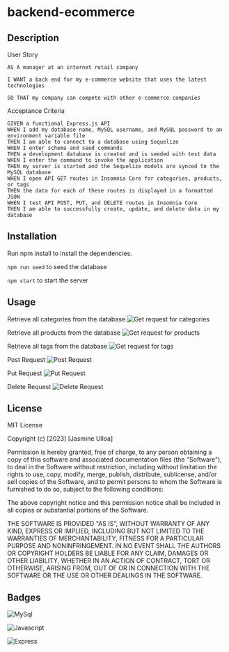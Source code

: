 # backend-ecommerce

## Description

User Story
```
AS A manager at an internet retail company

I WANT a back end for my e-commerce website that uses the latest technologies

SO THAT my company can compete with other e-commerce companies

```

Acceptance Criteria

```
GIVEN a functional Express.js API
WHEN I add my database name, MySQL username, and MySQL password to an environment variable file
THEN I am able to connect to a database using Sequelize
WHEN I enter schema and seed commands
THEN a development database is created and is seeded with test data
WHEN I enter the command to invoke the application
THEN my server is started and the Sequelize models are synced to the MySQL database
WHEN I open API GET routes in Insomnia Core for categories, products, or tags
THEN the data for each of these routes is displayed in a formatted JSON
WHEN I test API POST, PUT, and DELETE routes in Insomnia Core
THEN I am able to successfully create, update, and delete data in my database
```


## Installation

Run npm install to install the dependencies.

```npm run seed``` to seed the database

```npm start``` to start the server

## Usage


Retrieve all categories from the database
![Get request for categories](./Develop/assets/Screenshot%202023-02-06%20at%2011.46.32%20PM.png)

Retrieve all products from the database
![Get request for products](./Develop/assets/Screenshot%202023-02-06%20at%2011.46.56%20PM.png)

Retrieve all tags from the database
![Get request for tags](./Develop/assets/Screenshot%202023-02-06%20at%2011.47.02%20PM.png)

Post Request
![Post Request](./Develop/assets/Screenshot%202023-02-06%20at%2011.47.17%20PM.png)

Put Request
![Put Request](./Develop/assets/Screenshot%202023-02-06%20at%2011.47.11%20PM.png)

Delete Request
![Delete Request](./Develop/assets/Screenshot%202023-02-06%20at%2011.47.24%20PM.png)

## License

MIT License

Copyright (c) [2023] [Jasmine Ulloa]

Permission is hereby granted, free of charge, to any person obtaining a copy
of this software and associated documentation files (the "Software"), to deal
in the Software without restriction, including without limitation the rights
to use, copy, modify, merge, publish, distribute, sublicense, and/or sell
copies of the Software, and to permit persons to whom the Software is
furnished to do so, subject to the following conditions:

The above copyright notice and this permission notice shall be included in all
copies or substantial portions of the Software.

THE SOFTWARE IS PROVIDED "AS IS", WITHOUT WARRANTY OF ANY KIND, EXPRESS OR
IMPLIED, INCLUDING BUT NOT LIMITED TO THE WARRANTIES OF MERCHANTABILITY,
FITNESS FOR A PARTICULAR PURPOSE AND NONINFRINGEMENT. IN NO EVENT SHALL THE
AUTHORS OR COPYRIGHT HOLDERS BE LIABLE FOR ANY CLAIM, DAMAGES OR OTHER
LIABILITY, WHETHER IN AN ACTION OF CONTRACT, TORT OR OTHERWISE, ARISING FROM,
OUT OF OR IN CONNECTION WITH THE SOFTWARE OR THE USE OR OTHER DEALINGS IN THE
SOFTWARE.

## Badges


![MySql](https://img.shields.io/badge/MySQL-4479A1.svg?style=for-the-badge&logo=MySQL&logoColor=white)


![Javascript](https://img.shields.io/badge/JavaScript-F7DF1E.svg?style=for-the-badge&logo=JavaScript&logoColor=black)

![Express](https://img.shields.io/badge/Express-000000.svg?style=for-the-badge&logo=Express&logoColor=white)